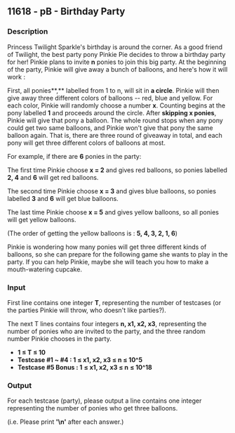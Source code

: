 ## 11618 - pB - Birthday Party

### Description

Princess Twilight Sparkle's birthday is around the corner. As a good friend of Twilight, the best party pony Pinkie Pie decides to throw a birthday party for her! Pinkie plans to invite **n**  ponies to join this big party. At the beginning of the party, Pinkie will give away a bunch of balloons, and here's how it will work :

First, all  ponies**,** labelled from 1 to n, will sit in **a circle**. Pinkie will then give away three different colors of balloons -- red, blue and yellow. For each color, Pinkie will randomly choose a number **x**. Counting begins at the pony labelled **1** and proceeds around the circle. After **skipping x ponies**, Pinkie will give that pony a balloon. The whole round stops when any pony could get two same balloons, and Pinkie won't give that pony the same balloon again. That is, there are three round of giveaway in total, and each pony will get three different colors of balloons at most.

 

For example, if there are **6** ponies in the party:

The first time Pinkie choose **x = 2** and gives red balloons, so ponies labelled **2, 4** and **6** will get red balloons.

The second time Pinkie choose **x = 3** and gives blue balloons, so ponies labelled **3** and **6** will get blue balloons.

The last time Pinkie choose **x = 5** and gives yellow balloons, so all ponies will get yellow balloons.

(The order of getting the yellow balloons is : **5, 4, 3, 2, 1, 6**)

 

Pinkie is wondering how many ponies will get three different kinds of balloons, so she can prepare for the following game she wants to play in the party. If you can help Pinkie, maybe she will teach you how to make a mouth-watering cupcake.

### Input

First line contains one integer **T**, representing the number of testcases (or the parties Pinkie will throw, who doesn't like parties?).

The next T lines contains four integers **n, x1, x2, x3**, representing the number of ponies who are invited to the party, and the three random number Pinkie chooses in the party.

- **1 ≤ T ≤ 10**
- **Testcase #1 ~ #4 : 1 ≤ x1, x2, x3 ≤ n ≤ 10^5**
- **Testcase #5 Bonus : 1** **≤ x1, x2, x3 ≤ n** **≤ 10^18**

 

### Output

For each testcase (party), please output a line contains one integer representing the number of ponies who get three balloons.

(i.e. Please print **'\n'** after each answer.)